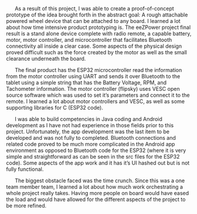 &nbsp;&nbsp;&nbsp;&nbsp;&nbsp;&nbsp;As a result of this project, I was able to create a proof-of-concept prototype of the idea brought forth in the abstract goal: A rough attachable powered wheel device that can be attached to any board. I learned a lot about how time intensive product prototyping is. The eeZPower project final result is a stand alone device complete with radio remote, a capable battery, motor, motor controller, and microcontroller that facilitates Bluetooth connectivity all inside a clear case. Some aspects of the physical design proved difficult such as the force created by the motor as well as the small clearance underneath the board. 

&nbsp;&nbsp;&nbsp;&nbsp;&nbsp;&nbsp;The final product has the ESP32 microcontroller read the information from the motor controller using UART and sends it over Bluetooth to the tablet using a simple string that has the Battery Voltage, RPM, and Tachometer information. The motor controller (flipsky) uses VESC open source software which was used to set it’s parameters and connect it to the remote. I learned a lot about motor controllers and VESC, as well as some supporting libraries for C (ESP32 code).

&nbsp;&nbsp;&nbsp;&nbsp;&nbsp;&nbsp;I was able to build competencies in Java coding and Android development as I have not had experience in those fields prior to this project. Unfortunately, the app development was the last item to be developed and was not fully to completed. Bluetooth connections and related code proved to be much more complicated in the Android app environment as opposed to Bluetooth code for the ESP32 (where it is very simple and straightforward as can be seen in the src files for the ESP32 code). Some aspects of the app work and it has it’s UI hashed out but is not fully functional.

&nbsp;&nbsp;&nbsp;&nbsp;&nbsp;&nbsp;The biggest obstacle faced was the time crunch. Since this was a one team member team, I learned a lot about how much work orchestrating a whole project really takes. Having more people on board would have eased the load and would have allowed for the different aspects of the project to be more refined. 
